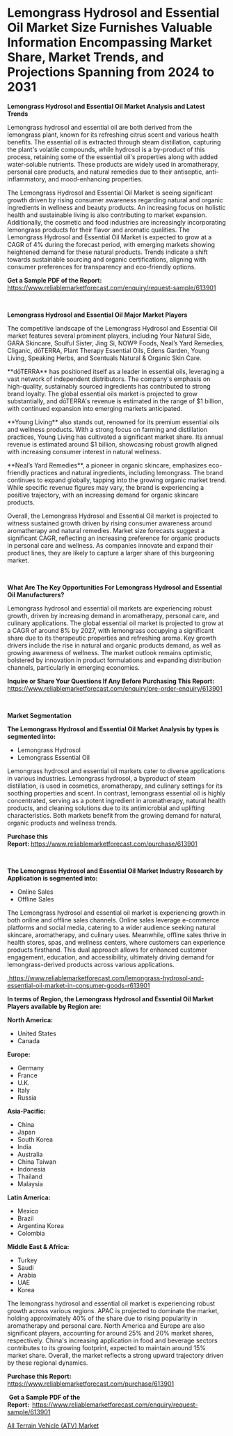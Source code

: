 <p><h1>Lemongrass Hydrosol and Essential Oil Market Size Furnishes Valuable Information Encompassing Market Share, Market Trends, and Projections Spanning from 2024 to 2031</h1></p><p><strong>Lemongrass Hydrosol and Essential Oil Market Analysis and Latest Trends</strong></p>
<p><p>Lemongrass hydrosol and essential oil are both derived from the lemongrass plant, known for its refreshing citrus scent and various health benefits. The essential oil is extracted through steam distillation, capturing the plant's volatile compounds, while hydrosol is a by-product of this process, retaining some of the essential oil's properties along with added water-soluble nutrients. These products are widely used in aromatherapy, personal care products, and natural remedies due to their antiseptic, anti-inflammatory, and mood-enhancing properties.</p><p>The Lemongrass Hydrosol and Essential Oil Market is seeing significant growth driven by rising consumer awareness regarding natural and organic ingredients in wellness and beauty products. An increasing focus on holistic health and sustainable living is also contributing to market expansion. Additionally, the cosmetic and food industries are increasingly incorporating lemongrass products for their flavor and aromatic qualities. The Lemongrass Hydrosol and Essential Oil Market is expected to grow at a CAGR of 4% during the forecast period, with emerging markets showing heightened demand for these natural products. Trends indicate a shift towards sustainable sourcing and organic certifications, aligning with consumer preferences for transparency and eco-friendly options.</p></p>
<p><strong>Get a Sample PDF of the Report:&nbsp;</strong> <a href="https://www.reliablemarketforecast.com/enquiry/request-sample/613901?utm_campaign=1832&utm_medium=2&utm_source=Github&utm_content=ia&utm_term=27122024&utm_id=lemongrass-hydrosol-and-essential-oil">https://www.reliablemarketforecast.com/enquiry/request-sample/613901</a></p>
<p>&nbsp;</p>
<p><strong>Lemongrass Hydrosol and Essential Oil Major Market Players</strong></p>
<p><p>The competitive landscape of the Lemongrass Hydrosol and Essential Oil market features several prominent players, including Your Natural Side, GARA Skincare, Soulful Sister, Jing Si, NOW® Foods, Neal’s Yard Remedies, Cliganic, dōTERRA, Plant Therapy Essential Oils, Edens Garden, Young Living, Speaking Herbs, and Scentuals Natural & Organic Skin Care.</p><p>**dōTERRA** has positioned itself as a leader in essential oils, leveraging a vast network of independent distributors. The company's emphasis on high-quality, sustainably sourced ingredients has contributed to strong brand loyalty. The global essential oils market is projected to grow substantially, and dōTERRA's revenue is estimated in the range of $1 billion, with continued expansion into emerging markets anticipated.</p><p>**Young Living** also stands out, renowned for its premium essential oils and wellness products. With a strong focus on farming and distillation practices, Young Living has cultivated a significant market share. Its annual revenue is estimated around $1 billion, showcasing robust growth aligned with increasing consumer interest in natural wellness.</p><p>**Neal’s Yard Remedies**, a pioneer in organic skincare, emphasizes eco-friendly practices and natural ingredients, including lemongrass. The brand continues to expand globally, tapping into the growing organic market trend. While specific revenue figures may vary, the brand is experiencing a positive trajectory, with an increasing demand for organic skincare products.</p><p>Overall, the Lemongrass Hydrosol and Essential Oil market is projected to witness sustained growth driven by rising consumer awareness around aromatherapy and natural remedies. Market size forecasts suggest a significant CAGR, reflecting an increasing preference for organic products in personal care and wellness. As companies innovate and expand their product lines, they are likely to capture a larger share of this burgeoning market.</p></p>
<p>&nbsp;</p>
<p><strong>What Are The Key Opportunities For Lemongrass Hydrosol and Essential Oil Manufacturers?</strong></p>
<p><p>Lemongrass hydrosol and essential oil markets are experiencing robust growth, driven by increasing demand in aromatherapy, personal care, and culinary applications. The global essential oil market is projected to grow at a CAGR of around 8% by 2027, with lemongrass occupying a significant share due to its therapeutic properties and refreshing aroma. Key growth drivers include the rise in natural and organic products demand, as well as growing awareness of wellness. The market outlook remains optimistic, bolstered by innovation in product formulations and expanding distribution channels, particularly in emerging economies.</p></p>
<p><strong>Inquire or Share Your Questions If Any Before Purchasing This Report:</strong> <a href="https://www.reliablemarketforecast.com/enquiry/pre-order-enquiry/613901?utm_campaign=1832&utm_medium=2&utm_source=Github&utm_content=ia&utm_term=27122024&utm_id=lemongrass-hydrosol-and-essential-oil">https://www.reliablemarketforecast.com/enquiry/pre-order-enquiry/613901</a></p>
<p>&nbsp;</p>
<p><strong>Market Segmentation</strong></p>
<p><strong>The Lemongrass Hydrosol and Essential Oil Market Analysis by types is segmented into:</strong></p>
<p><ul><li>Lemongrass Hydrosol</li><li>Lemongrass Essential Oil</li></ul></p>
<p><p>Lemongrass hydrosol and essential oil markets cater to diverse applications in various industries. Lemongrass hydrosol, a byproduct of steam distillation, is used in cosmetics, aromatherapy, and culinary settings for its soothing properties and scent. In contrast, lemongrass essential oil is highly concentrated, serving as a potent ingredient in aromatherapy, natural health products, and cleaning solutions due to its antimicrobial and uplifting characteristics. Both markets benefit from the growing demand for natural, organic products and wellness trends.</p></p>
<p><strong>Purchase this Report:&nbsp;</strong><a href="https://www.reliablemarketforecast.com/purchase/613901?utm_campaign=1832&utm_medium=2&utm_source=Github&utm_content=ia&utm_term=27122024&utm_id=lemongrass-hydrosol-and-essential-oil">https://www.reliablemarketforecast.com/purchase/613901</a></p>
<p>&nbsp;</p>
<p><strong>The Lemongrass Hydrosol and Essential Oil Market Industry Research by Application is segmented into:</strong></p>
<p><ul><li>Online Sales</li><li>Offline Sales</li></ul></p>
<p><p>The Lemongrass hydrosol and essential oil market is experiencing growth in both online and offline sales channels. Online sales leverage e-commerce platforms and social media, catering to a wider audience seeking natural skincare, aromatherapy, and culinary uses. Meanwhile, offline sales thrive in health stores, spas, and wellness centers, where customers can experience products firsthand. This dual approach allows for enhanced customer engagement, education, and accessibility, ultimately driving demand for lemongrass-derived products across various applications.</p></p>
<p><a href="https://www.reliablemarketforecast.com/lemongrass-hydrosol-and-essential-oil-market-in-consumer-goods-r613901?utm_campaign=1832&utm_medium=2&utm_source=Github&utm_content=ia&utm_term=27122024&utm_id=lemongrass-hydrosol-and-essential-oil">&nbsp;https://www.reliablemarketforecast.com/lemongrass-hydrosol-and-essential-oil-market-in-consumer-goods-r613901</a></p>
<p><strong>In terms of Region, the Lemongrass Hydrosol and Essential Oil Market Players available by Region are:</strong></p>
<p>
    <p> <strong> North America: </strong>
        <ul>
            <li>United States</li>
            <li>Canada</li>
        </ul>
        </p> 
    <p> <strong> Europe: </strong>
        <ul>
            <li>Germany</li>
            <li>France</li>
            <li>U.K.</li>
            <li>Italy</li>
            <li>Russia</li>
        </ul>
        </p> 
    <p> <strong> Asia-Pacific: </strong>
        <ul>
            <li>China</li>
            <li>Japan</li>
            <li>South Korea</li>
            <li>India</li>
            <li>Australia</li>
            <li>China Taiwan</li>
            <li>Indonesia</li>
            <li>Thailand</li>
            <li>Malaysia</li>
        </ul>
        </p> 
    <p> <strong> Latin America: </strong>
        <ul>
            <li>Mexico</li>
            <li>Brazil</li>
            <li>Argentina Korea</li>
            <li>Colombia</li>
        </ul>
        </p> 
    <p> <strong> Middle East & Africa: </strong>
        <ul>
            <li>Turkey</li>
            <li>Saudi</li>
            <li>Arabia</li>
            <li>UAE</li>
            <li>Korea</li>
        </ul>
    </p>
    </p>
<p><p>The lemongrass hydrosol and essential oil market is experiencing robust growth across various regions. APAC is projected to dominate the market, holding approximately 40% of the share due to rising popularity in aromatherapy and personal care. North America and Europe are also significant players, accounting for around 25% and 20% market shares, respectively. China's increasing application in food and beverage sectors contributes to its growing footprint, expected to maintain around 15% market share. Overall, the market reflects a strong upward trajectory driven by these regional dynamics.</p></p>
<p><strong>Purchase this Report: </strong><a href="https://www.reliablemarketforecast.com/purchase/613901?utm_campaign=1832&utm_medium=2&utm_source=Github&utm_content=ia&utm_term=27122024&utm_id=lemongrass-hydrosol-and-essential-oil">https://www.reliablemarketforecast.com/purchase/613901</a></p>
<p>&nbsp;<strong>Get a Sample PDF of the Report:&nbsp;&nbsp;</strong><a href="https://www.reliablemarketforecast.com/enquiry/request-sample/613901?utm_campaign=1832&utm_medium=2&utm_source=Github&utm_content=ia&utm_term=27122024&utm_id=lemongrass-hydrosol-and-essential-oil">https://www.reliablemarketforecast.com/enquiry/request-sample/613901</a></p>
<p><strong></strong></p>
<p><p><a href="https://github.com/AKSHATREPORTPRIME/Market-Research-Report-List-6/blob/main/all-terrain-vehicle-atv-market.md?utm_campaign=1832&utm_medium=2&utm_source=Github&utm_content=ia&utm_term=27122024&utm_id=lemongrass-hydrosol-and-essential-oil">All Terrain Vehicle (ATV) Market</a></p></p>